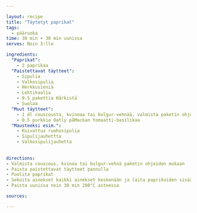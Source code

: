 ```yaml
---

layout: recipe
title: "Täytetyt paprikat"
tags:
  - pääruoka
time: 30 min + 30 min uunissa
serves: Noin 3:lle

ingredients:
  "Paprikat":
    - 2 paprikaa
  "Paistettavat täytteet":
    - Sipulia 
    - Valkosipulia 
    - Herkkusieniä
    - Lehtikaalia
    - 0.5 pakettia Härkistä
    - Suolaa
  "Muut täytteet":
    - 1 dl couscousta, kvinoaa tai bulgur-vehnää, valmista paketin ohjeen mukaan
    - 0.5 purkkia Oatly påMackan tomaatti-basilikaa
  "Mausteeksi esim.":
    - Kuivattua ruohosipulia
    - Sipulijauhettta
    - Valkosipulijauhetta
  
 
directions:
- Valmista couscous, kvinoa tai bulgur-vehnä paketin ohjeiden mukaan
- Paista paistettavat täytteet pannulla
- Puolita paprikat
- Sekoita ainekset kaikki ainekset keskenään ja laita paprikoiden sisään
- Paista uunissa noin 30 min 200°C asteessa

sources:

---
```

